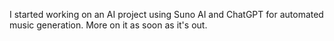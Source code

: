 I started working on an AI project using Suno AI and ChatGPT for automated music generation. More on it as soon as it's out.

